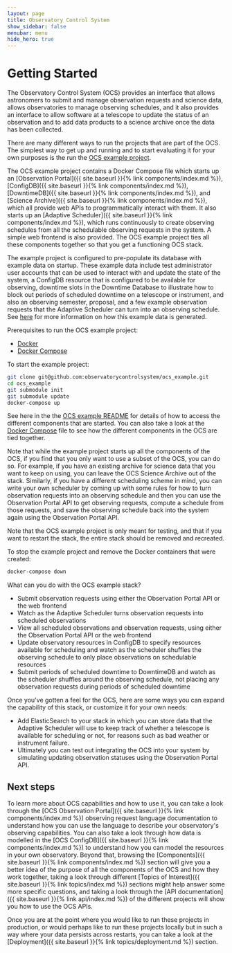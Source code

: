 ```yaml
---
layout: page
title: Observatory Control System
show_sidebar: false
menubar: menu
hide_hero: true
---
```


<!-- TODO: Once the components pages are merged into this branch, update all the links in this page -->

# Getting Started

The Observatory Control System (OCS) provides an interface that allows astronomers to submit and manage observation requests and science data, allows observatories to manage observing schedules, and it also provides an interface to allow software at a telescope to update the status of an observation and to add data products to a science archive once the data has been collected.

There are many different ways to run the projects that are part of the OCS. The simplest way to get up and running and to start evaluating it for your own purposes is the run the [OCS example project](https://github.com/observatorycontrolsystem/ocs_example).

The OCS example project contains a Docker Compose file which starts up an [Observation Portal]({{ site.baseurl }}{% link components/index.md %}), [ConfigDB]({{ site.baseurl }}{% link components/index.md %}), [DowntimeDB]({{ site.baseurl }}{% link components/index.md %}), and [Science Archive]({{ site.baseurl }}{% link components/index.md %}), which all provide web APIs to programmatically interact with them. It also starts up an [Adaptive Scheduler]({{ site.baseurl }}{% link components/index.md %}), which runs continuously to create observing schedules from all the schedulable observing requests in the system. A simple web frontend is also provided. The OCS example project ties all these components together so that you get a functioning OCS stack.

The example project is configured to pre-populate its database with example data on startup. These example data include test administrator user accounts that can be used to interact with and update the state of the system, a ConfigDB resource that is configured to be available for observing, downtime slots in the Downtime Database to illustrate how to block out periods of scheduled downtime on a telescope or instrument, and also an observing semester, proposal, and a few example observation requests that the Adaptive Scheduler can turn into an observing schedule. See [here](https://github.com/observatorycontrolsystem/ocs_example#example-data) for more information on how this example data is generated.

Prerequisites to run the OCS example project:
- [Docker](https://docs.docker.com/get-docker/)
- [Docker Compose](https://docs.docker.com/compose/)

To start the example project:
```bash
git clone git@github.com:observatorycontrolsystem/ocs_example.git
cd ocs_example
git submodule init
git submodule update
docker-compose up
```

See here in the the [OCS example README](https://github.com/observatorycontrolsystem/ocs_example/blob/main/README.md#running-the-example) for details of how to access the different components that are started. You can also take a look at the [Docker Compose](https://github.com/observatorycontrolsystem/ocs_example/blob/main/docker-compose.yml) file to see how the different components in the OCS are tied together.

Note that while the example project starts up all the components of the OCS, if you find that you only want to use a subset of the OCS, you can do so. For example, if you have an existing archive for science data that you want to keep on using, you can leave the OCS Science Archive out of the stack. Similarly, if you have a different scheduling scheme in mind, you can write your own scheduler by coming up with some rules for how to turn observation requests into an observing schedule and then you can use the Observation Portal API to get observing requests, compute a schedule from those requests, and save the observing schedule back into the system again using the Observation Portal API.

Note that the OCS example project is only meant for testing, and that if you want to restart the stack, the entire stack should be removed and recreated.

To stop the example project and remove the Docker containers that were created:

```bash
docker-compose down
```

What can you do with the OCS example stack?
- Submit observation requests using either the Observation Portal API or the web frontend
- Watch as the Adaptive Scheduler turns observation requests into scheduled observations
- View all scheduled observations and observation requests, using either the Observation Portal API or the web frontend
- Update observatory resources in ConfigDB to specify resources available for scheduling and watch as the scheduler shuffles the observing schedule to only place observations on schedulable resources
- Submit periods of scheduled downtime to DowntimeDB and watch as the scheduler shuffles around the observing schedule, not placing any observation requests during periods of scheduled downtime

Once you've gotten a feel for the OCS, here are some ways you can expand the capability of this stack, or customize it for your own needs:
- Add ElasticSearch to your stack in which you can store data that the Adaptive Scheduler will use to keep track of whether a telescope is available for scheduling or not, for reasons such as bad weather or instrument failure.
- Ultimately you can test out integrating the OCS into your system by simulating updating observation statuses using the Observation Portal API.

## Next steps

To learn more about OCS capabilities and how to use it, you can take a look through the [OCS Observation Portal]({{ site.baseurl }}{% link components/index.md %}) observing request language documentation to understand how you can use the language to describe your observatory's observing capabilities. You can also take a look through how data is modelled in the [OCS ConfigDB]({{ site.baseurl }}{% link components/index.md %}) to understand how you can model the resources in your own observatory. Beyond that, browsing the [Components]({{ site.baseurl }}{% link components/index.md %}) section will give you a better idea of the purpose of all the components of the OCS and how they work together, taking a look through different [Topics of Interest]({{ site.baseurl }}{% link topics/index.md %}) sections might help answer some more specific questions, and taking a look through the [API documentation]({{ site.baseurl }}{% link api/index.md %}) of the different projects will show you how to use the OCS APIs.

Once you are at the point where you would like to run these projects in production, or would perhaps like to run these projects locally but in such a way where your data persists across restarts, you can take a look at the [Deployment]({{ site.baseurl }}{% link topics/deployment.md %}) section.
